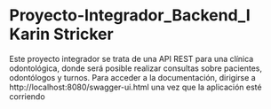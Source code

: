 # Proyecto-Integrador_Backend_I  Karin Stricker
Este proyecto integrador se trata de una API REST para una clínica odontológica, donde será posible realizar consultas sobre pacientes, odontólogos y turnos.
Para acceder a la documentación, dirigirse a http://localhost:8080/swagger-ui.html una vez que la aplicación esté corriendo
 
